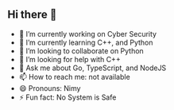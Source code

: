 ## Hi there 👋

- 🔭 I’m currently working on Cyber Security
- 🌱 I’m currently learning C++, and Python
- 👯 I’m looking to collaborate on Python
- 🤔 I’m looking for help with C++
- 💬 Ask me about Go, TypeScript, and NodeJS
- 📫 How to reach me: not available
- 😄 Pronouns: Nimy
- ⚡ Fun fact: No System is Safe
